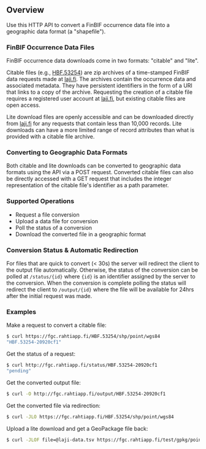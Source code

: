 ## Overview

Use this HTTP API to convert a FinBIF occurrence data file into a geographic
data format (a "shapefile").

### **FinBIF Occurrence Data Files**

FinBIF occurrence data downloads come in two formats: "citable" and "lite".

Citable files (e.g., [HBF.53254](https://tun.fi/HBF.53254)) are zip archives of
a time-stamped FinBIF data requests made at
[laji.fi](https://laji.fi/observation/list). The archives contain the occurrence
data and associated metadata. They have persistent identifiers in the form of a
URI that links to a copy of the archive. Requesting the creation of a citable
file requires a registered user account at [laji.fi](https://laji.fi/#login),
but existing citable files are open access.

Lite download files are openly accessible and can be downloaded directly from
[laji.fi](https://laji.fi/observation/list) for any requests that contain less
than 10,000 records. Lite downloads can have a more limited range of record
attributes than what is provided with a citable file archive.

### **Converting to Geographic Data Formats**

Both citable and lite downloads can be converted to geographic data formats
using the API via a POST request. Converted citable files can also be directly
accessed with a GET request that includes the integer representation of the
citable file's identifier as a path parameter.

### **Supported Operations**

* Request a file conversion
* Upload a data file for conversion 
* Poll the status of a conversion
* Download the converted file in a geographic format

### **Conversion Status & Automatic Redirection**

For files that are quick to convert (< 30s) the server will redirect the
client to the output file automatically. Otherwise, the status of the conversion
can be polled at `/status/{id}` where `{id}` is an identifier assigned by the
server to the conversion. When the conversion is complete polling the status
will redirect the client to `/output/{id}` where the file will be available
for 24hrs after the initial request was made.

### **Examples**

Make a request to convert a citable file:

```bash
$ curl https://fgc.rahtiapp.fi/HBF.53254/shp/point/wgs84
"HBF.53254-20920cf1"
```

Get the status of a request:

```bash
$ curl http://fgc.rahtiapp.fi/status/HBF.53254-20920cf1
"pending"
```

Get the converted output file:

```bash
$ curl -O http://fgc.rahtiapp.fi/output/HBF.53254-20920cf1
```

Get the converted file via redirection:

```bash
$ curl -JLO https://fgc.rahtiapp.fi/HBF.53254/shp/point/wgs84
```

Upload a lite download and get a GeoPackage file back:

```bash
$ curl -JLOF file=@laji-data.tsv https://fgc.rahtiapp.fi/test/gpkg/point/wgs84
```
